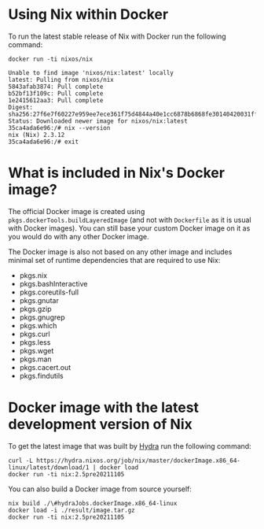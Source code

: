 # Using Nix within Docker

To run the latest stable release of Nix with Docker run the following command:

```console
docker run -ti nixos/nix
```

    Unable to find image 'nixos/nix:latest' locally
    latest: Pulling from nixos/nix
    5843afab3874: Pull complete
    b52bf13f109c: Pull complete
    1e2415612aa3: Pull complete
    Digest: sha256:27f6e7f60227e959ee7ece361f75d4844a40e1cc6878b6868fe30140420031ff
    Status: Downloaded newer image for nixos/nix:latest
    35ca4ada6e96:/# nix --version
    nix (Nix) 2.3.12
    35ca4ada6e96:/# exit

# What is included in Nix's Docker image?

The official Docker image is created using `pkgs.dockerTools.buildLayeredImage`
(and not with `Dockerfile` as it is usual with Docker images). You can still
base your custom Docker image on it as you would do with any other Docker
image.

The Docker image is also not based on any other image and includes minimal set
of runtime dependencies that are required to use Nix:

 - pkgs.nix
 - pkgs.bashInteractive
 - pkgs.coreutils-full
 - pkgs.gnutar
 - pkgs.gzip
 - pkgs.gnugrep
 - pkgs.which
 - pkgs.curl
 - pkgs.less
 - pkgs.wget
 - pkgs.man
 - pkgs.cacert.out
 - pkgs.findutils

# Docker image with the latest development version of Nix

To get the latest image that was built by [Hydra](https://hydra.nixos.org) run
the following command:

```console
curl -L https://hydra.nixos.org/job/nix/master/dockerImage.x86_64-linux/latest/download/1 | docker load
docker run -ti nix:2.5pre20211105
```

You can also build a Docker image from source yourself:

```console
nix build ./\#hydraJobs.dockerImage.x86_64-linux
docker load -i ./result/image.tar.gz
docker run -ti nix:2.5pre20211105
```
